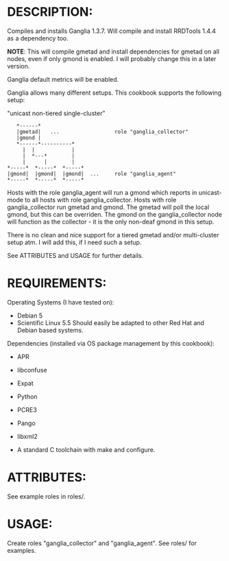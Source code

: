 # DESCRIPTION:

Compiles and installs Ganglia 1.3.7. Will compile and install RRDTools 1.4.4 
as a dependency too.

**NOTE**: This will compile gmetad and install dependencies for gmetad on all nodes, even if only
gmond is enabled. I will probably change this in a later version.

Ganglia default metrics will be enabled.

Ganglia allows many different setups. This cookbook supports the following setup:

"unicast non-tiered single-cluster"

       *------*
       |gmetad|   ...                  role "ganglia_collector"
       |gmond |  
       *------*----------*
         |  |            |
         |  *---*        |
         |      |        |
    *-----*  *-----*  *-----*
    |gmond|  |gmond|  |gmond|  ...     role "ganglia_agent"
    *-----*  *-----*  *-----*

Hosts with the role ganglia_agent will run a gmond which reports in unicast-mode
to all hosts with role ganglia_collector. Hosts with role ganglia_collector run
gmetad and gmond. The gmetad will poll the local gmond, but this can be overriden.
The gmond on the ganglia_collector node will function as the collector - it is the
only non-deaf gmond in this setup. 

There is no clean and nice support for a tiered gmetad and/or multi-cluster setup atm.
I will add this, if I need such a setup.

See ATTRIBUTES and USAGE for further details.

# REQUIREMENTS:

Operating Systems (I have tested on):
 * Debian 5
 * Scientific Linux 5.5
Should easily be adapted to other Red Hat and Debian based systems.

Dependencies (installed via OS package management by this cookbook):
 * APR
 * libconfuse
 * Expat
 * Python
 * PCRE3
 * Pango
 * libxml2

 * A standard C toolchain with make and configure.

# ATTRIBUTES: 

See example roles in roles/.

# USAGE:

Create roles "ganglia_collector" and "ganglia_agent". See roles/ for examples.
